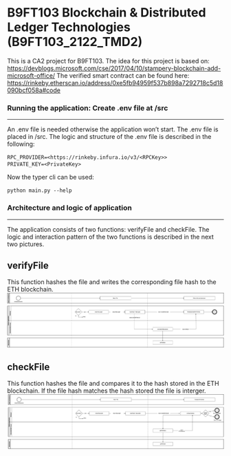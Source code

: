B9FT103 Blockchain & Distributed Ledger Technologies (B9FT103_2122_TMD2)
===========================================

This is a CA2 project for B9FT103. The idea for this project is based on: https://devblogs.microsoft.com/cse/2017/04/10/stampery-blockchain-add-microsoft-office/
The verified smart contract can be found here: https://rinkeby.etherscan.io/address/0xe5fb94959f537b898a7292718c5d18090bcf058a#code

### Running the application: Create .env file at /src
---------------------------
An .env file is needed otherwise the application won’t start. 
The .env file is placed in /src. 
The logic and structure of the .env file is described in the following:

```
RPC_PROVIDER=<https://rinkeby.infura.io/v3/<RPCKey>>
PRIVATE_KEY=<PrivateKey>
```

Now the typer cli can be used:

```
python main.py --help 
```

### Architecture and logic of application
---------------------------
The application consists of two functions: verifyFile and checkFile.
The logic and interaction pattern of the two functions is described in the next two pictures. 

## verifyFile
This function hashes the file and writes the corresponding file hash to the ETH blockchain.
![verifyFile function](documentation/verifyFile/verifyFile_architecture.png "verifyFile function")

## checkFile
This function hashes the file and compares it to the hash stored in the ETH blockchain.
If the file hash matches the hash stored the file is interger. 
![checkFile function](documentation/checkFile/checkFile_architecture.png "checkFile function")